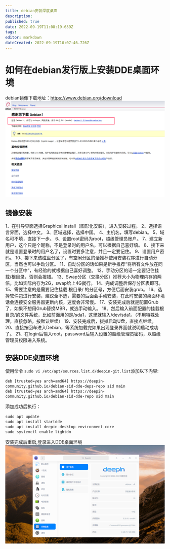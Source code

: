 ```yaml
---
title: debian安装深度桌面
description: 
published: true
date: 2022-09-19T11:08:19.639Z
tags: 
editor: markdown
dateCreated: 2022-09-19T10:07:46.726Z
---
```


# 如何在debian发行版上安装DDE桌面环境
debian镜像下载地址：https://www.debian.org/download
![2022-9-19_41312.png](/2022-9-19_41312.png)
## 镜像安装
1、在引导界面选择Graphical install（图形化安装），进入安装过程。
2、选择语言界面，选择中文。
3、区域选择，选择中国。
4、主机名，填写debian。
5、域名可不填，直接下一步。
6、设置root密码为root，超级管理员账户。
7、建立新用户，这个只是个昵称，不是登录时的用户名，可以根据自己喜好填。
8、接下来就是设置登录时的用户名了，设置时要多注意，并且一定要记住。
9、设置用户密码。
10、接下来该磁盘分区了，有空闲分区的话推荐使用安装程序进行自动分区，当然也可以手动分区。
11、自动分区的话如果是新手推荐“将所有文件放在同一个分区中”，有经验的就根据自己喜好调整。
12、手动分区的话一定要记住挂载/根目录，否则会报错。
13、Swap分区（交换分区）推荐大小为物理内存的两倍，比如实际内存为2G，swap给上4G就行。
14、完成调整后保存分区表即可。
15、需要注意的是需要记住挂载 根目录/ 的分区号，方便后面安装grub。
16、选择软件包进行安装，建议全不选，需要的后面会手动安装，在此时安装的桌面环境话会连接安全服务器更新内核，速度会非常慢。
17、安装完成后就是配置Grub了，如果不想用Grub替换MBR，就选手动输入。
18、然后输入前面配置的挂载根目录/的文件系统，比如前面用的是/sda1，这里就输入/dev/sda1。（不用特殊处理，直接忽略，按默认继续）
19、安装完成后，拔掉启动U盘，直接点继续。
20、直接按回车进入Debian，等系统加载完如果出现登录界面就说明启动成功了。
21、在login后输入root，password后输入设置的超级管理员密码，以超级管理员权限进入系统。

## 安装DDE桌面环境
使用命令 ```sudo vi /etc/apt/sources.list.d/deepin-git.list```添加以下内容:
```
deb [trusted=yes arch=amd64] https://deepin-community.github.io/debian-sid-dde-deps-repo sid main
deb [trusted=yes arch=amd64] https://deepin-community.github.io/debian-sid-dde-repo sid main
```
添加成功后执行：
``` 
sudo apt update
sudo apt install startdde
sudo apt install deepin-desktop-environment-core
sudo systemctl enable lightdm
```
安装完成后重启,登录进入DDE桌面环境
![截图_选择区域_20220919180706.png](/截图_选择区域_20220919180706.png)

